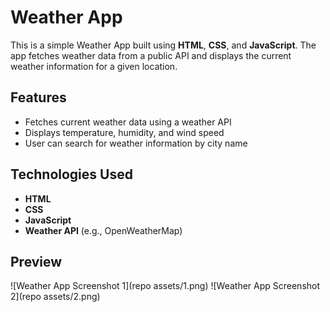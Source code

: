 # Weather App

This is a simple Weather App built using **HTML**, **CSS**, and **JavaScript**. The app fetches weather data from a public API and displays the current weather information for a given location.

## Features

- Fetches current weather data using a weather API
- Displays temperature, humidity, and wind speed
- User can search for weather information by city name

## Technologies Used

- **HTML**
- **CSS**
- **JavaScript**
- **Weather API** (e.g., OpenWeatherMap)

## Preview

![Weather App Screenshot 1](repo assets/1.png)
![Weather App Screenshot 2](repo assets/2.png)
